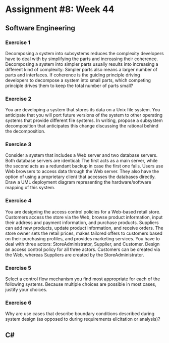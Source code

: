 # Assignment #8: Week 44

## Software Engineering

### Exercise 1
Decomposing a system into subsystems reduces the complexity developers have to deal with by simplifying the parts and increasing their coherence. Decomposing a system into simpler parts usually results into increasing a different kind of complexity: Simpler parts also means a larger number of parts and interfaces. If coherence is the guiding principle driving developers to decompose a system into small parts, which competing principle drives them to keep the total number of parts small?

### Exercise 2
You are developing a system that stores its data on a Unix file system. You anticipate that you will port future versions of the system to other operating systems that provide different file systems. In writing, propose a subsystem decomposition that anticipates this change discussing the rational behind the decomposition.


### Exercise 3
Consider a system that includes a Web server and two database servers. Both database servers are identical: The first acts as a main server, while the second acts as a redundant backup in case the first one fails. Users use Web browsers to access data through the Web server. They also have the option of using a proprietary client that accesses the databases directly. Draw a UML deployment diagram representing the hardware/software mapping of this system.


### Exercise 4
You are designing the access control policies for a Web-based retail store. Customers access the store via the Web, browse product information, input their address and payment information, and purchase products. Suppliers can add new products, update product information, and receive orders. The store owner sets the retail prices, makes tailored offers to customers based on their purchasing profiles, and provides marketing services. You have to deal with three actors: StoreAdministrator, Supplier, and Customer. Design an access control policy for all three actors. Customers can be created via the Web, whereas Suppliers are created by the StoreAdministrator.


### Exercise 5
Select a control flow mechanism you find most appropriate for each of the following systems. Because multiple choices are possible in most cases, justify your choices.


### Exercise 6
Why are use cases that describe boundary conditions described during system design (as opposed to during requirements elicitation or analysis)?



## C&#35;
